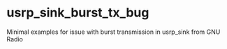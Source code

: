 # usrp_sink_burst_tx_bug
Minimal examples for issue with burst transmission in usrp_sink from GNU Radio
